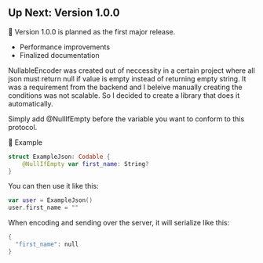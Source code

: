 ## Up Next: Version 1.0.0

🎯 Version 1.0.0 is planned as the first major release.
- Performance improvements
- Finalized documentation

NullableEncoder was created out of neccessity in a certain project where all json must return null if
value is empty instead of returning empty string. It was a requirement from the backend and I beleive
manually creating the conditions was not scalable. So I decided to create a library that does it
automatically.

Simply add @NullIfEmpty before the variable you want to conform to this protocol.

🧱 Example
```swift
struct ExampleJson: Codable {
    @NullIfEmpty var first_name: String?
}
```

You can then use it like this:

```swift
var user = ExampleJson()
user.first_name = ""
```

When encoding and sending over the server, it will serialize like this:

```swift
{
  "first_name": null
}
```

